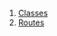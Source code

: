 

1. [Classes](constants_routing_constants/constants_routing_constants-library.html#classes)
2. [Routes](constants_routing_constants/Routes-class.html)
